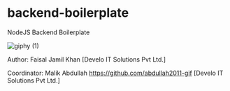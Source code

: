 # backend-boilerplate
 NodeJS Backend Boilerplate
 
![giphy (1)](https://user-images.githubusercontent.com/26728753/154282029-586106e2-5b93-49a6-b4b6-945e57c608aa.gif)


Author: Faisal Jamil Khan [Develo IT Solutions Pvt Ltd.]

Coordinator: Malik Abdullah https://github.com/abdullah2011-gif [Develo IT Solutions Pvt Ltd.]
